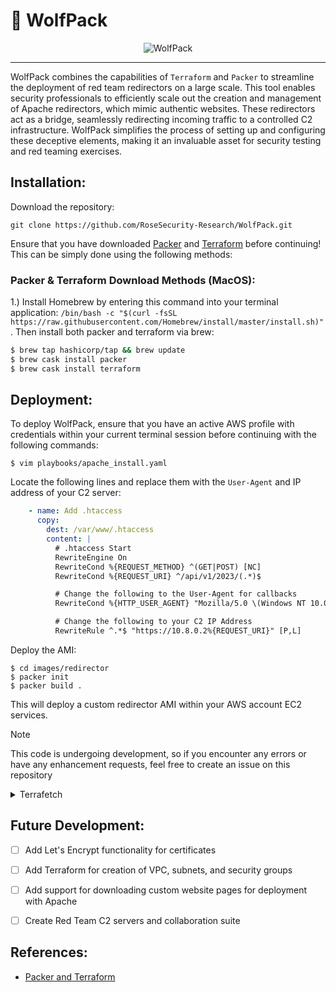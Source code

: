 # :wolf: WolfPack

<p align="center">
  <img alt="WolfPack" src="img/wolfpack.png" >
</p>

---

WolfPack combines the capabilities of `Terraform` and `Packer` to streamline the deployment of red team redirectors on a large scale. This tool enables security professionals to efficiently scale out the creation and management of Apache redirectors, which mimic authentic websites. These redirectors act as a bridge, seamlessly redirecting incoming traffic to a controlled C2 infrastructure. WolfPack simplifies the process of setting up and configuring these deceptive elements, making it an invaluable asset for security testing and red teaming exercises.

## Installation:

Download the repository:

```Console
git clone https://github.com/RoseSecurity-Research/WolfPack.git
```

Ensure that you have downloaded [Packer](https://www.packer.io/) and [Terraform](https://www.terraform.io/) before continuing! This can be simply done using the following methods:

### Packer & Terraform Download Methods (MacOS):

1.) Install Homebrew by entering this command into your terminal application: `/bin/bash -c "$(curl -fsSL https://raw.githubusercontent.com/Homebrew/install/master/install.sh)"`. Then install both packer and terraform via brew:

```Bash
$ brew tap hashicorp/tap && brew update
$ brew cask install packer
$ brew cask install terraform
```

## Deployment:

To deploy WolfPack, ensure that you have an active AWS profile with credentials within your current terminal session before continuing with the following commands:

```Console
$ vim playbooks/apache_install.yaml
```

Locate the following lines and replace them with the `User-Agent` and IP address of your C2 server:

```yaml
    - name: Add .htaccess
      copy:
        dest: /var/www/.htaccess
        content: |
          # .htaccess Start
          RewriteEngine On
          RewriteCond %{REQUEST_METHOD} ^(GET|POST) [NC]
          RewriteCond %{REQUEST_URI} ^/api/v1/2023/(.*)$

          # Change the following to the User-Agent for callbacks
          RewriteCond %{HTTP_USER_AGENT} "Mozilla/5.0 \(Windows NT 10.0; Win64; x64) AppleWebKit/537.36 \(KHTML, like Gecko\) Chrome/113.0.0.0 Safari/537.36"

          # Change the following to your C2 IP Address
          RewriteRule ^.*$ "https://10.8.0.2%{REQUEST_URI}" [P,L]
```

Deploy the AMI:

```Console
$ cd images/redirector
$ packer init
$ packer build .
```

This will deploy a custom redirector AMI within your AWS account EC2 services.

> [!NOTE]
> This code is undergoing development, so if you encounter any errors or have any enhancement requests, feel free to create an issue on this repository

<!-- TERRAFETCH:START -->
<details><summary>Terrafetch</summary>

```console
╭──────────────────────────────────────────────────────────────╮
│                                    .                         │
│@#                                  -                         │
│@@@@@                               Terraform Files:     4    │
│@@@@@@@@.                           Documentation:       1    │
│@@@@@@@@@@ +                   #    Providers:           1    │
│@@@@@@@@@@ @@@@             @@@@    Module Calls:        2    │
│@@@@@@@@@@ @@@@@@@.     .@@@@@@@    Resources:           0    │
│ @@@@@@@@@ @@@@@@@@@@ @@@@@@@@@@    Data Sources:        0    │
│    +@@@@@ @@@@@@@@@@ @@@@@@@@@@    Variables:           9    │
│       .@@ @@@@@@@@@@ @@@@@@@@@@    Sensitive Variables: 0    │
│           @@@@@@@@@@ @@@@@@@@@@    Outputs:             2    │
│           @+ -@@@@@@ @@@@@@=       Sensitive Outputs:   0    │
│           @@@@@ .@@@ @@@.                                    │
│           @@@@@@@@.                                          │
│           @@@@@@@@@@                                         │
│           @@@@@@@@@@                                         │
│           @@@@@@@@@@                                         │
│            .@@@@@@@@                                         │
│                @@@@@                                         │
│                   %@                                         │
│                                                              │
╰──────────────────────────────────────────────────────────────╯
```
</details>
<!-- TERRAFETCH:END -->

## Future Development:

- [ ] Add Let's Encrypt functionality for certificates
- [ ] Add Terraform for creation of VPC, subnets, and security groups
- [ ] Add support for downloading custom website pages for deployment with Apache
- [ ] Create Red Team C2 servers and collaboration suite


## References:

- [Packer and Terraform](https://developer.hashicorp.com/terraform/tutorials/provision/packer)
